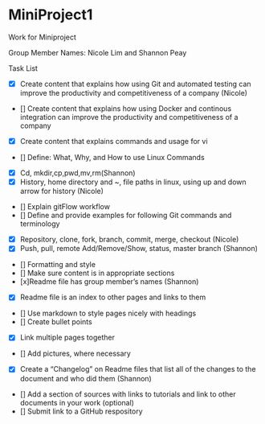 # MiniProject1
Work for Miniproject

Group Member Names: Nicole Lim and Shannon Peay

Task List

- [x] Create content that explains how using Git and automated testing can improve the productivity and competitiveness of a company (Nicole)

- [] Create content that explains how using Docker and continous integration can improve the productivity and competitiveness of a company

- [x] Create content that explains commands and usage for vi
- [] Define: What, Why, and How to use Linux Commands
- [x] Cd, mkdir,cp,pwd,mv,rm(Shannon)
- [x] History, home directory and ~, file paths in linux, using up and down arrow for history (Nicole)
- [] Explain gitFlow workflow
- [] Define and provide examples for following Git commands and terminology
- [x] Repository, clone, fork, branch, commit, merge, checkout (Nicole)
- [x] Push, pull, remote Add/Remove/Show, status, master branch (Shannon)
- [] Formatting and style
- [] Make sure content is in appropriate sections
- [x]Readme file has group member’s names (Shannon)
- [x] Readme  file is an index to other pages and links to them
- [] Use markdown to style pages nicely with headings
- [] Create bullet points
- [x] Link multiple pages together
- [] Add pictures, where necessary
- [x] Create a “Changelog” on Readme files that list all of the changes to the document and who did them (Shannon)
- [] Add a section of sources with links to tutorials and link to other documents in your work (optional)
- [] Submit link to a GitHub respository




